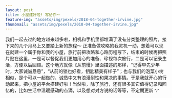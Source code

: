 ```yaml
---
layout: post
title: 小屋建好啦! 写给你～
feature-img: "assets/img/pexels/2018-04-together-irvine.jpg"
thumbnail: "assets/img/pexels/2018-04-together-irvine.jpg"
---
```


我们一起去过的地方越来越多啦，相机和手机里都堆满了没有分类整理的照片，接下来的几个月马上又要踏上新的旅程～ 正准备做攻略的我灵机一动，想着可以现在就建一个属于你和我的小屋，旅行前把攻略和心路历程写下，结束的时候再把照片贴在这里，一是可以督促我们更加用心的准备、珍视每次旅行，二是可以记录生活，方便以后回顾。这个地方就像《从前慢》里面描述的那样，“记得早先少年时，大家诚诚恳恳”，“从前的锁也好看，钥匙精美有样子”；也与我们的泡菜小树相似，是个可以一起做的、诚恳中又有浪漫耐性和果决的事情。于是我就开心的行动起来，把小屋的平台搭建好啦！当然啦，除了旅行，还有很多其它值得记录和回忆的，比如生活中温暖感动的点滴，以及想对对方说的话等等，不定期更新 ^.^
